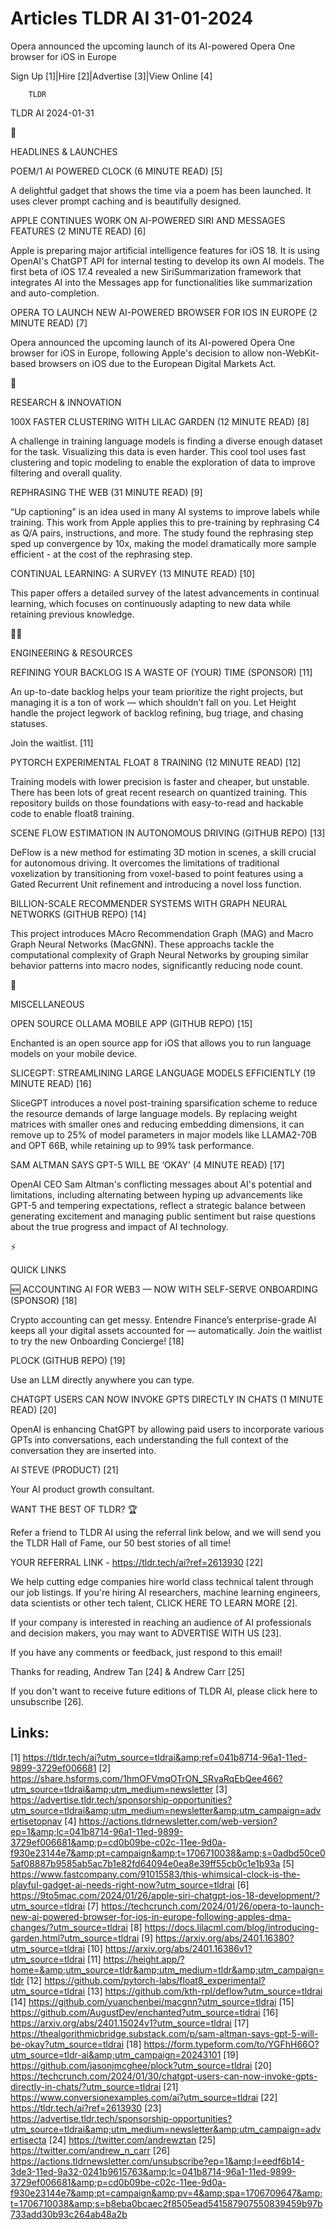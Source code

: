 # Articles TLDR AI 31-01-2024

Opera announced the upcoming launch of its AI-powered Opera One
browser for iOS in Europe  

Sign Up [1]|Hire [2]|Advertise [3]|View Online [4] 

		TLDR 

TLDR AI 2024-01-31

🚀 

HEADLINES & LAUNCHES

 POEM/1 AI POWERED CLOCK (6 MINUTE READ) [5] 

 A delightful gadget that shows the time via a poem has been launched.
It uses clever prompt caching and is beautifully designed. 

 APPLE CONTINUES WORK ON AI-POWERED SIRI AND MESSAGES FEATURES (2
MINUTE READ) [6] 

 Apple is preparing major artificial intelligence features for iOS 18.
It is using OpenAI's ChatGPT API for internal testing to develop its
own AI models. The first beta of iOS 17.4 revealed a new
SiriSummarization framework that integrates AI into the Messages app
for functionalities like summarization and auto-completion. 

 OPERA TO LAUNCH NEW AI-POWERED BROWSER FOR IOS IN EUROPE (2 MINUTE
READ) [7] 

 Opera announced the upcoming launch of its AI-powered Opera One
browser for iOS in Europe, following Apple's decision to allow
non-WebKit-based browsers on iOS due to the European Digital Markets
Act. 

🧠 

RESEARCH & INNOVATION

 100X FASTER CLUSTERING WITH LILAC GARDEN (12 MINUTE READ) [8] 

 A challenge in training language models is finding a diverse enough
dataset for the task. Visualizing this data is even harder. This cool
tool uses fast clustering and topic modeling to enable the exploration
of data to improve filtering and overall quality. 

 REPHRASING THE WEB (31 MINUTE READ) [9] 

 “Up captioning” is an idea used in many AI systems to improve
labels while training. This work from Apple applies this to
pre-training by rephrasing C4 as Q/A pairs, instructions, and more.
The study found the rephrasing step sped up convergence by 10x, making
the model dramatically more sample efficient - at the cost of the
rephrasing step. 

 CONTINUAL LEARNING: A SURVEY (13 MINUTE READ) [10] 

 This paper offers a detailed survey of the latest advancements in
continual learning, which focuses on continuously adapting to new data
while retaining previous knowledge. 

🧑‍💻 

ENGINEERING & RESOURCES

 REFINING YOUR BACKLOG IS A WASTE OF (YOUR) TIME (SPONSOR) [11] 

 An up-to-date backlog helps your team prioritize the right projects,
but managing it is a ton of work — which shouldn’t fall on you.
Let Height handle the project legwork of backlog refining, bug triage,
and chasing statuses.

Join the waitlist. [11]

 PYTORCH EXPERIMENTAL FLOAT 8 TRAINING (12 MINUTE READ) [12] 

 Training models with lower precision is faster and cheaper, but
unstable. There has been lots of great recent research on quantized
training. This repository builds on those foundations with
easy-to-read and hackable code to enable float8 training. 

 SCENE FLOW ESTIMATION IN AUTONOMOUS DRIVING (GITHUB REPO) [13] 

 DeFlow is a new method for estimating 3D motion in scenes, a skill
crucial for autonomous driving. It overcomes the limitations of
traditional voxelization by transitioning from voxel-based to point
features using a Gated Recurrent Unit refinement and introducing a
novel loss function. 

 BILLION-SCALE RECOMMENDER SYSTEMS WITH GRAPH NEURAL NETWORKS (GITHUB
REPO) [14] 

 This project introduces MAcro Recommendation Graph (MAG) and Macro
Graph Neural Networks (MacGNN). These approachs tackle the
computational complexity of Graph Neural Networks by grouping similar
behavior patterns into macro nodes, significantly reducing node count.


🎁 

MISCELLANEOUS

 OPEN SOURCE OLLAMA MOBILE APP (GITHUB REPO) [15] 

 Enchanted is an open source app for iOS that allows you to run
language models on your mobile device. 

 SLICEGPT: STREAMLINING LARGE LANGUAGE MODELS EFFICIENTLY (19 MINUTE
READ) [16] 

 SliceGPT introduces a novel post-training sparsification scheme to
reduce the resource demands of large language models. By replacing
weight matrices with smaller ones and reducing embedding dimensions,
it can remove up to 25% of model parameters in major models like
LLAMA2-70B and OPT 66B, while retaining up to 99% task performance. 

 SAM ALTMAN SAYS GPT-5 WILL BE ‘OKAY’ (4 MINUTE READ) [17] 

 OpenAI CEO Sam Altman's conflicting messages about AI's potential and
limitations, including alternating between hyping up advancements like
GPT-5 and tempering expectations, reflect a strategic balance between
generating excitement and managing public sentiment but raise
questions about the true progress and impact of AI technology. 

⚡ 

QUICK LINKS

 🆕 ACCOUNTING AI FOR WEB3 — NOW WITH SELF-SERVE ONBOARDING
(SPONSOR) [18] 

 Crypto accounting can get messy. Entendre Finance’s
enterprise-grade AI keeps all your digital assets accounted for —
automatically. Join the waitlist to try the new Onboarding Concierge!
[18] 

 PLOCK (GITHUB REPO) [19] 

 Use an LLM directly anywhere you can type. 

 CHATGPT USERS CAN NOW INVOKE GPTS DIRECTLY IN CHATS (1 MINUTE READ)
[20] 

 OpenAI is enhancing ChatGPT by allowing paid users to incorporate
various GPTs into conversations, each understanding the full context
of the conversation they are inserted into. 

 AI STEVE (PRODUCT) [21] 

 Your AI product growth consultant. 

WANT THE BEST OF TLDR? 🏆

Refer a friend to TLDR AI using the referral link below, and we will
send you the TLDR Hall of Fame, our 50 best stories of all time!

YOUR REFERRAL LINK - https://tldr.tech/ai?ref=2613930 [22]

 We help cutting edge companies hire world class technical talent
through our job listings. If you're hiring AI researchers, machine
learning engineers, data scientists or other tech talent, CLICK HERE
TO LEARN MORE [2]. 

If your company is interested in reaching an audience of AI
professionals and decision makers, you may want to ADVERTISE WITH US
[23]. 

If you have any comments or feedback, just respond to this email! 

Thanks for reading, 
Andrew Tan [24] & Andrew Carr [25] 

If you don't want to receive future editions of TLDR AI, please click
here to unsubscribe [26]. 

 

Links:
------
[1] https://tldr.tech/ai?utm_source=tldrai&amp;ref=041b8714-96a1-11ed-9899-3729ef006681
[2] https://share.hsforms.com/1hmOFVmqOTrON_SRvaRqEbQee466?utm_source=tldrai&amp;utm_medium=newsletter
[3] https://advertise.tldr.tech/sponsorship-opportunities?utm_source=tldrai&amp;utm_medium=newsletter&amp;utm_campaign=advertisetopnav
[4] https://actions.tldrnewsletter.com/web-version?ep=1&amp;lc=041b8714-96a1-11ed-9899-3729ef006681&amp;p=cd0b09be-c02c-11ee-9d0a-f930e23144e7&amp;pt=campaign&amp;t=1706710038&amp;s=0adbd50ce05af08887b9585ab5ac7b1e82fd64094e0ea8e39ff55cb0c1e1b93a
[5] https://www.fastcompany.com/91015583/this-whimsical-clock-is-the-playful-gadget-ai-needs-right-now?utm_source=tldrai
[6] https://9to5mac.com/2024/01/26/apple-siri-chatgpt-ios-18-development/?utm_source=tldrai
[7] https://techcrunch.com/2024/01/26/opera-to-launch-new-ai-powered-browser-for-ios-in-europe-following-apples-dma-changes/?utm_source=tldrai
[8] https://docs.lilacml.com/blog/introducing-garden.html?utm_source=tldrai
[9] https://arxiv.org/abs/2401.16380?utm_source=tldrai
[10] https://arxiv.org/abs/2401.16386v1?utm_source=tldrai
[11] https://height.app/?home=&amp;utm_source=tldr&amp;utm_medium=tldr&amp;utm_campaign=tldr
[12] https://github.com/pytorch-labs/float8_experimental?utm_source=tldrai
[13] https://github.com/kth-rpl/deflow?utm_source=tldrai
[14] https://github.com/yuanchenbei/macgnn?utm_source=tldrai
[15] https://github.com/AugustDev/enchanted?utm_source=tldrai
[16] https://arxiv.org/abs/2401.15024v1?utm_source=tldrai
[17] https://thealgorithmicbridge.substack.com/p/sam-altman-says-gpt-5-will-be-okay?utm_source=tldrai
[18] https://form.typeform.com/to/YGFhH66O?utm_source=tldr-ai&amp;utm_campaign=20243101
[19] https://github.com/jasonjmcghee/plock?utm_source=tldrai
[20] https://techcrunch.com/2024/01/30/chatgpt-users-can-now-invoke-gpts-directly-in-chats/?utm_source=tldrai
[21] https://www.conversionexamples.com/ai?utm_source=tldrai
[22] https://tldr.tech/ai?ref=2613930
[23] https://advertise.tldr.tech/sponsorship-opportunities?utm_source=tldrai&amp;utm_medium=newsletter&amp;utm_campaign=advertisecta
[24] https://twitter.com/andrewztan
[25] https://twitter.com/andrew_n_carr
[26] https://actions.tldrnewsletter.com/unsubscribe?ep=1&amp;l=eedf6b14-3de3-11ed-9a32-0241b9615763&amp;lc=041b8714-96a1-11ed-9899-3729ef006681&amp;p=cd0b09be-c02c-11ee-9d0a-f930e23144e7&amp;pt=campaign&amp;pv=4&amp;spa=1706709647&amp;t=1706710038&amp;s=b8eba0bcaec2f8505ead541587907550839459b97b733add30b93c264ab48a2b